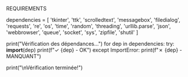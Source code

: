 REQUIREMENTS

dependencies = [
    'tkinter', 'ttk', 'scrolledtext', 'messagebox', 'filedialog',
    'requests', 're', 'os', 'time', 'random', 'threading',
    'urllib.parse', 'json', 'webbrowser', 'queue', 'socket',
    'sys', 'zipfile', 'shutil'
]

print("Vérification des dépendances...")
for dep in dependencies:
    try:
        __import__(dep)
        print(f"✓ {dep} - OK")
    except ImportError:
        print(f"✗ {dep} - MANQUANT")

print("\nVérification terminée!")
